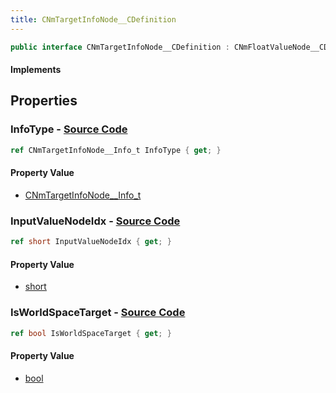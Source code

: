 ```yaml
---
title: CNmTargetInfoNode__CDefinition
---
```


```csharp
public interface CNmTargetInfoNode__CDefinition : CNmFloatValueNode__CDefinition, CNmValueNode__CDefinition, CNmGraphNode__CDefinition, ISchemaClass<CNmGraphNode__CDefinition>, ISchemaClass<CNmValueNode__CDefinition>, ISchemaClass<CNmFloatValueNode__CDefinition>, ISchemaClass<CNmTargetInfoNode__CDefinition>, ISchemaField, ISchemaClass, INativeHandle
```

#### Implements

## Properties

### **InfoType** - [Source Code](https://github.com/swiftly-solution/swiftlys2/blob/main/managed/src/SwiftlyS2.Generated/Schemas/Interfaces/CNmTargetInfoNode__CDefinition.cs#L18)

```csharp
ref CNmTargetInfoNode__Info_t InfoType { get; }
```

#### Property Value

- [CNmTargetInfoNode__Info_t](/docs/api/shared/schemadefinitions/cnmtargetinfonode__info_t)

### **InputValueNodeIdx** - [Source Code](https://github.com/swiftly-solution/swiftlys2/blob/main/managed/src/SwiftlyS2.Generated/Schemas/Interfaces/CNmTargetInfoNode__CDefinition.cs#L16)

```csharp
ref short InputValueNodeIdx { get; }
```

#### Property Value

- [short](https://learn.microsoft.com/dotnet/api/system.int16)

### **IsWorldSpaceTarget** - [Source Code](https://github.com/swiftly-solution/swiftlys2/blob/main/managed/src/SwiftlyS2.Generated/Schemas/Interfaces/CNmTargetInfoNode__CDefinition.cs#L20)

```csharp
ref bool IsWorldSpaceTarget { get; }
```

#### Property Value

- [bool](https://learn.microsoft.com/dotnet/api/system.boolean)

